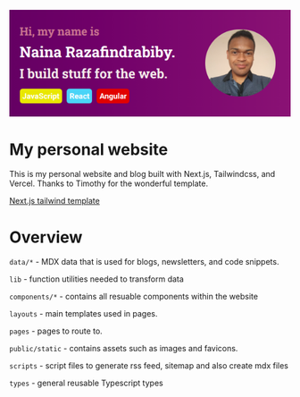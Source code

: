 ![twitter card](/public/static/images/twitter-card.png)

# My personal website

This is my personal website and blog built with Next.js, Tailwindcss, and Vercel.
Thanks to Timothy for the wonderful template.

[Next.js tailwind template](https://GitHub.com/timlrx/tailwind-nextjs-starter-blog/stargazers/)

# Overview

`data/*` - MDX data that is used for blogs, newsletters, and code snippets.

`lib` - function utilities needed to transform data

`components/*` - contains all resuable components within the website

`layouts` - main templates used in pages.

`pages` - pages to route to.

`public/static` - contains assets such as images and favicons.

`scripts` - script files to generate rss feed, sitemap and also create mdx files

`types` - general reusable Typescript types
